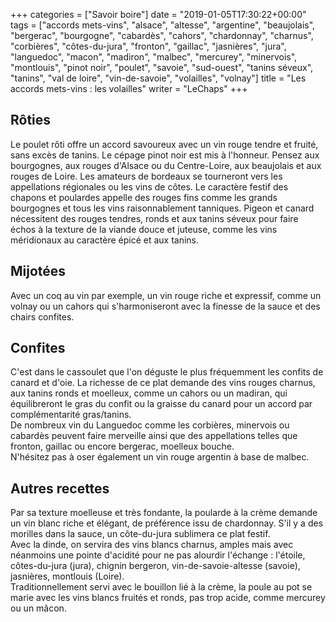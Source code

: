 +++
categories = ["Savoir boire"]
date = "2019-01-05T17:30:22+00:00"
tags = ["accords mets-vins", "alsace", "altesse", "argentine", "beaujolais", "bergerac", "bourgogne", "cabardès", "cahors", "chardonnay", "charnus", "corbières", "côtes-du-jura", "fronton", "gaillac", "jasnières", "jura", "languedoc", "macon", "madiron", "malbec", "mercurey", "minervois", "montlouis", "pinot noir", "poulet", "savoie", "sud-ouest", "tanins séveux", "tanins", "val de loire", "vin-de-savoie", "volailles", "volnay"] 
title = "Les accords mets-vins : les volailles"
writer = "LeChaps"
+++

## Rôties

Le poulet rôti offre un accord savoureux avec un vin rouge tendre et fruité, sans excès de tanins. Le cépage pinot noir est mis à l'honneur. Pensez aux bourgognes, aux rouges d'Alsace ou du Centre-Loire, aux beaujolais et aux rouges de Loire. Les amateurs de bordeaux se tourneront vers les appellations régionales ou les vins de côtes. Le caractère festif des chapons et poulardes appelle des rouges fins comme les grands bourgognes et tous les vins raisonnablement tanniques. Pigeon et canard nécessitent des rouges tendres, ronds et aux tanins séveux pour faire échos à la texture de la viande douce et juteuse, comme les vins méridionaux au caractère épicé et aux tanins.  

## Mijotées

Avec un coq au vin par exemple, un vin rouge riche et expressif, comme un volnay ou un cahors qui s'harmoniseront avec la finesse de la sauce et des chairs confites.

## Confites

C'est dans le cassoulet que l'on déguste le plus fréquemment les confits de canard et d'oie. La richesse de ce plat demande des vins rouges charnus, aux tanins ronds et moelleux, comme un cahors ou un madiran, qui équilibreront le gras du confit ou la graisse du canard pour un accord par complémentarité gras/tanins.  
De nombreux vin du Languedoc comme les corbières, minervois ou cabardès peuvent faire merveille ainsi que des appellations telles que fronton, gaillac ou encore bergerac, moelleux bouche.  
N'hésitez pas à oser également un vin rouge argentin à base de malbec.

## Autres recettes

Par sa texture moelleuse et très fondante, la poularde à la crème demande un vin blanc riche et élégant, de préférence issu de chardonnay. S'il y a des morilles dans la sauce, un côte-du-jura sublimera ce plat festif.  
Avec la dinde, on servira des vins blancs charnus, amples mais avec néanmoins une pointe d'acidité pour ne pas alourdir l'échange : l'étoile, côtes-du-jura (jura), chignin bergeron, vin-de-savoie-altesse (savoie), jasnières, montlouis (Loire).  
Traditionnellement servi avec le bouillon lié à la crème, la poule au pot se marie avec les vins blancs fruités et ronds, pas trop acide, comme mercurey ou un mâcon.
